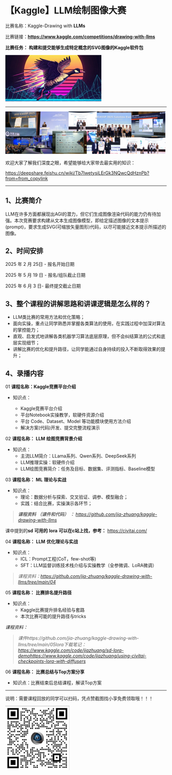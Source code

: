 # 【Kaggle】LLM绘制图像大赛

比赛名称：Kaggle-Drawing with **LLMs**

比赛链接：**https://www.kaggle.com/competitions/drawing-with-llms**

**比赛任务： 构建和提交能够生成特定概念的****SVG****图像的Kaggle软件包**

<img src="assets/20250904_172813_image.png" style="width:300px;" />

---

<img src="assets/20250904_174246_5b2bcaaac91a0105f71ca56604b8dcb5.png" style="width:500px;" />

欢迎大家了解我们深度之眼，希望能够给大家带去最实用的知识：

https://deepshare.feishu.cn/wiki/Tb7IwetysiLErGk3NQwcQdHznPb?from=from_copylink

---

## **1、****比赛****简介**

LLM在许多方面都展现出AGI的潜力，但它们生成图像渲染代码的能力仍有待加强。本次竞赛要求构建从文本生成图像模型，即给定描述图像的文本提示(prompt)，要求生成SVG(可缩放矢量图形)代码，以尽可能接近文本提示所描述的图像。

## **2、时间安排**

2025 年 2 月 25日 - 报名开始日期

2025 年 5 月 19 日 - 报名/组队截止日期

2025 年 6 月 3 日- 最终提交截止日期

## **3、整个课程的讲解思路和讲课逻辑是怎么样的？**

* LLM类比赛的常用方法和优化策略；
* 面向实操，重点让同学熟悉并掌握各类算法的使用，在实践过程中加深对算法的掌控能力；
* 直观、启发式地讲解各类机器学习算法底层原理，但不会纠结算法的公式和底层实现细节；
* 讲解比赛的优化和提升路径，让同学能通过自身持续的投入不断取得效果的提升；

## 4、录播内容

01 **课程名称：Kaggle竞赛平台介绍**

* 知识点：

  * Kaggle竞赛平台介绍
  * 平台Notebook实操教学，软硬件资源介绍
  * 平台 Code、Dataset、Model 等功能模块使用方法介绍
  * 解决方案(代码)开发、提交完整流程演示

02 **课程名称：** **LLM** **绘图竞赛背景介绍**

* 知识点：
  * 主流LLM简介：LLama系列、Qwen系列、DeepSeek系列
  * LLM推理实操：软硬件介绍
  * LLM绘图竞赛简介：任务及目标、数据集、评测指标、Baseline模型

03 **课程名称：** **ML** **理论与实战**

* 知识点：
  * 理论：数据分析与探索、交叉验证、调参、模型融合；
  * 实践：结合比赛，实操演示各环节；

> ***课程资料** **（课件和代码）** **：** https://github.com/jia-zhuang/kaggle-drawing-with-llms*

课中提到的**sd** **可用的** **lora** **可以在c站上找，参考：** https://civitai.com/

04 **课程名称：** **LLM** **优化理论与实战**

* 知识点：
  * ICL：Prompt工程(CoT，few-shot等)
  * SFT：LLM监督训练技术栈介绍与实操教学（全参微调、LoRA微调）

> *课程资料：https://github.com/jia-zhuang/kaggle-drawing-with-llms/tree/main/04*

05 **课程名称：** **比赛排名提升路径**

* 知识点：
  * Kaggle比赛提升排名经验与套路
  * 本次比赛可能的提升路径与tricks

*课程资料：*

> *课件https://github.com/jia-zhuang/kaggle-drawing-with-llms/tree/main/05lora下载笔记：https://www.kaggle.com/code/jiazhuang/sd-lora-demohttps://www.kaggle.com/code/jiazhuang/using-civitai-checkpoints-lora-with-diffusers*

06 **课程名称：** **比赛总结与Top方案分享**

* 知识点：比赛结束后总结课程，解读Top方案

---

说明：需要课程回放的同学可以扫码，凭点赞截图找小享免费领取哦！！！

<img src="assets/20250904_172853_image.png" style="width:200px;" />
